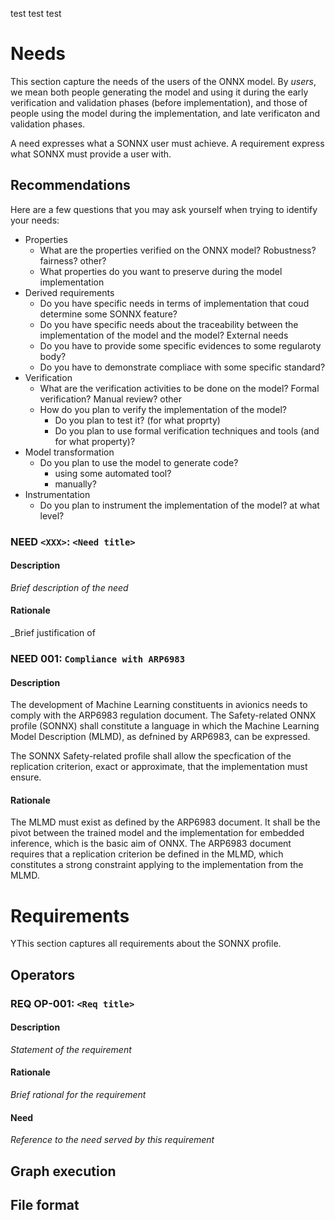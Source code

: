 test test test

# Needs

This section capture the needs of the users of the ONNX model. By _users_, we mean both people generating the model and  using it during the early verification and validation phases (before implementation), and those of people using the model during the implementation, and late verificaton and validation phases. 

A need expresses what a SONNX user must achieve. A requirement express what SONNX must provide a user with.  

## Recommendations
Here are a few questions that you may ask yourself when trying to identify your needs:
- Properties
  - What are the properties verified on the ONNX model? Robustness? fairness? other?
  - What properties do you want to preserve during the model implementation
- Derived requirements 
  - Do you have specific needs in terms of implementation that coud determine some SONNX feature?
  - Do you have specific needs about the traceability between the implementation of the model and the model? 
External needs  
  - Do you have to provide some specific evidences to some regularoty body? 
  - Do you have to demonstrate compliace with some specific standard?
- Verification
  - What are the verification activities to be done on the model? Formal verification? Manual review? other 
  - How do you plan to verify the implementation of the model? 
    - Do you plan to test it? (for what proprty)
    - Do you plan to use formal verification techniques and tools (and for what property)?
- Model transformation
  - Do you plan to use the model to generate code?
    - using some automated tool?
    - manually?
- Instrumentation 
  - Do you plan to instrument the implementation of the model? at what level?


### NEED `<XXX>`: `<Need title>`
#### Description
_Brief description of the need_
#### Rationale 
_Brief justification of 

### NEED 001: `Compliance with ARP6983`
#### Description
The development of Machine Learning constituents in avionics needs to comply with the ARP6983 regulation document. The Safety-related ONNX profile (SONNX) shall constitute a language in which the Machine Learning Model Description (MLMD), as defnined by ARP6983, can be expressed.

The SONNX Safety-related profile shall allow the specfication of the replication criterion, exact or approximate, that the implementation must ensure.

#### Rationale 
The MLMD must exist as defined by the ARP6983 document. It shall be the pivot between the trained model and the implementation for embedded inference, which is the basic aim of ONNX. The ARP6983 document requires that a replication criterion be defined in the MLMD, which constitutes a strong constraint applying to the implementation from the MLMD.

# Requirements 

YThis section captures all requirements about the SONNX profile. 


## Operators

### REQ OP-001: `<Req title>`

#### Description
_Statement of the requirement_

#### Rationale 
_Brief rational for the requirement_ 

#### Need
_Reference to the need served by this requirement_

## Graph execution 


## File format


